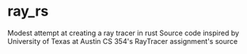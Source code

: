 ray_rs
======

Modest attempt at creating a ray tracer in rust
Source code inspired by University of Texas at Austin CS 354's RayTracer assignment's source
